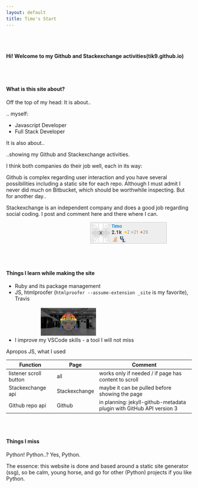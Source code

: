 ```yaml
---
layout: default
title: Timo's Start
---
```


<br><br>

#### Hi! Welcome to my Github and Stackexchange activities(tik9.github.io)
<br><br>

#### What is this site about?

Off the top of my head: 
It is about..

.. myself:
- Javascript Developer
- Full Stack Developer

It is also about..

..showing my Github and Stackexchange activities.

I think both companies do their job well, each in its way:

Github is complex regarding user interaction and you have several possibilities including a static site for each repo. Although I must admit I never did much on Bitbucket, which should be worthwhile inspecting. But for another day..

Stackexchange is an independent company and does a good job regarding social coding. I post and comment here and there where I can.

&emsp;&emsp;&emsp;&emsp;&emsp;&emsp;&emsp;&emsp;&emsp;&emsp;&emsp;&emsp;&emsp;&emsp;&emsp;&emsp;
![img-stackex](assets/se.png)

<br><br>

#### Things I learn while making the site
- Ruby and its package management
- JS, htmlproofer (`htmlproofer --assume-extension _site` is my favorite), Travis &emsp;&emsp;&emsp;&emsp;&emsp;&emsp;&emsp;&emsp;&emsp;&emsp;&emsp;&emsp;&emsp;&emsp;&emsp;&emsp;&emsp;&emsp;&emsp;&emsp;&emsp;&emsp;&emsp;&emsp;&emsp;&emsp;&emsp;&emsp;&emsp;&emsp;&emsp;&emsp;&emsp;&emsp;&emsp;&emsp;&emsp;&emsp;&emsp;<img src='assets/travis.png' width=150px alt ='travis-img' />
- I improve my VSCode skills - a tool I will not miss

Apropos JS, what I used


Function|Page|Comment
-|-|-
listener scroll button|all|works only if needed / if page has content to scroll
Stackexchange api|Stackexchange|maybe it can be pulled before showing the page
Github repo api|Github|in planning: jekyll-github-metadata plugin with GitHub API version 3


<br><br>

#### Things I miss
Python! Python..? Yes, Python. 

The essence: this website is done and based around a static site generator (ssg), so be calm, young horse, and go for other (Python) projects if you like Python.
